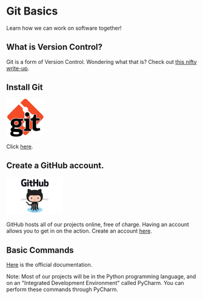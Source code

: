 
# Git Basics

Learn how we can work on software together!

## What is Version Control?

Git is a form of Version Control. Wondering what that is? Check out [this nifty write-up](WhatIsGit.md "What is Git").

## Install Git

<img src="images/git.jpg" alt="Git" height="100px">

Click [here](https://git-scm.com/downloads).

## Create a GitHub account.

<img src="images/github.jpg" alt="GitHub" height="100px">

GitHub hosts all of our projects online, free of charge. Having an account allows you to get in on the action. Create an account [here](https://github.com/join).

## Basic Commands

[Here](https://git-scm.com/book/en/v2/Git-Basics-Getting-a-Git-Repository) is the official documentation.

Note: Most of our projects will be in the Python programming language, and on an "Integrated Development Environment" called PyCharm. You can perform these commands through PyCharm.